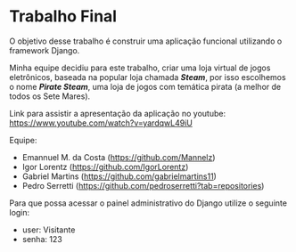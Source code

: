 # Trabalho Final

O objetivo desse trabalho é construir uma aplicação funcional utilizando o framework Django. 

Minha equipe decidiu para este trabalho, criar uma loja virtual de jogos eletrônicos, baseada na popular loja chamada <b><i>Steam</i></b>, por isso escolhemos o nome 
<b><i>Pirate Steam</b></i>, uma loja de jogos com temática pirata (a melhor de todos os Sete Mares).

Link para assistir a apresentação da aplicação no youtube: https://www.youtube.com/watch?v=yardqwL49iU

Equipe:
* Emannuel M. da Costa (https://github.com/Mannelz)
* Igor Lorentz (https://github.com/IgorLorentz)
* Gabriel Martins (https://github.com/gabrielmartins11)
* Pedro Serretti (https://github.com/pedroserretti?tab=repositories)

Para que possa acessar o painel administrativo do Django utilize o seguinte login:
* user: Visitante
* senha: 123
